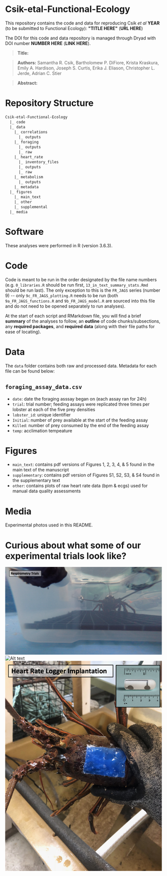 # Csik-etal-Functional-Ecology

This repository contains the code and data for reproducing Csik *et al* **YEAR** (to be submitted to Functional Ecology): **"TITLE HERE"** (**URL HERE**)

The DOI for this code and data repository is managed through Dryad with DOI number **NUMBER HERE** (**LINK HERE**).

> **Title:** 

> **Authors:** Samantha R. Csik, Bartholomew P. DiFiore, Krista Kraskura, Emily A. Hardison, Joseph S. Curtis, Erika J. Eliason, Christopher L. Jerde, Adrian C. Stier

> **Abstract:**  

# Repository Structure

```
Csik-etal-Functional-Ecology
  |_ code
  |_ data
    |_ correlations
      |_ outputs
    |_ foraging
      |_ outputs
      |_ raw
    |_ heart_rate
      |_ inventory_files
      |_ outputs
      |_ raw
    |_ metabolism
      |_ outputs
    |_ metadata
  |_ figures
    |_ main_text
    |_ other
    |_ supplemental
  |_ media
```

# Software

These analyses were performed in R (version 3.6.3).

# Code 

Code is meant to be run in the order designated by the file name numbers (e.g. `0_libraries.R` should be run first, `13_in_text_summary_stats.Rmd` should be run last). The only exception to this is the `FR_JAGS` series (number 9) -- only `9c_FR_JAGS_plotting.R` needs to be run (both `9a_FR_JAGS_functions.R` and `9b_FR_JAGS_model.R` are sourced into this file and do not need to be opened separately to run analyses).

At the start of each script and RMarkdown file, you will find a brief **summary** of the analyses to follow, an **outline** of code chunks/subsections, any **required packages**, and **required data** (along with their file paths for ease of locating).

# Data

The `data` folder contains both raw and processed data. Metadata for each file can be found below:

## `foraging_assay_data.csv`
* `date`: date the foraging asssay began on (each assay ran for 24h)
* `trial`: trial number; feeding assays were replicated three times per lobster at each of the five prey densities
* `lobster_id`: unique identifier 
* `Initial`: number of prey available at the start of the feeding assay
* `Killed`: number of prey consumed by the end of the feeding assay
* `temp`: acclimation tempeature

# Figures

* `main_text`: contains pdf versions of Figures 1, 2, 3, 4, & 5 found in the main text of the manuscript
* `supplementary`: contains pdf version of Figures S1, S2, S3, & S4 found in the supplementary text
* `other`: contains plots of raw heart rate data (bpm & ecgs) used for manual data quality assessments

# Media

Experimental photos used in this README.

# Curious about what some of our experimental trials look like?
![Alt text](/media/respirometry.png?raw=true "A lobster inside an intermittent-flow respirometry chamber" )
![Alt text](/media/foraging.png?raw=true "Munching on mussels during a foraging trial")
![Alt text](/media/heart.png?raw=true "Heart rate loggers are implanted under the carapace, then the incision is sealed using dental wax")
